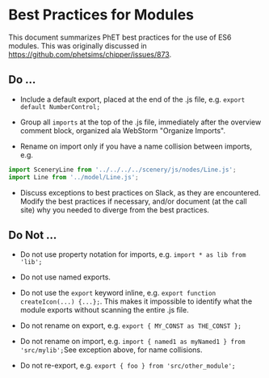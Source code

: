 # Best Practices for Modules

This document summarizes PhET best practices for the use of ES6 modules. 
This was originally discussed in https://github.com/phetsims/chipper/issues/873.

## Do ...

* Include a default export, placed at the end of the .js file, e.g. `export default NumberControl;`

* Group all `imports` at the top of the .js file, immediately after the overview comment block, organized ala WebStorm "Organize Imports".

* Rename on import only if you have a name collision between imports, e.g.
```js
import SceneryLine from '../../../../scenery/js/nodes/Line.js';
import Line from '../model/Line.js';
```

* Discuss exceptions to best practices on Slack, as they are encountered.  Modify the best practices if necessary, and/or document (at the call site) why you needed to diverge from the best practices.

## Do Not ...

* Do not use property notation for imports, e.g. `import * as lib from 'lib';`

* Do not use named exports.

* Do not use the `export` keyword inline, e.g. `export function createIcon(...) {...};`. This makes it impossible to identify what the module exports without scanning the entire .js file.

* Do not rename on export, e.g. `export { MY_CONST as THE_CONST };` 

* Do not rename on import, e.g. `import { named1 as myNamed1 } from 'src/mylib';`See exception above, for name collisions.

* Do not re-export, e.g. `export { foo } from 'src/other_module';`

